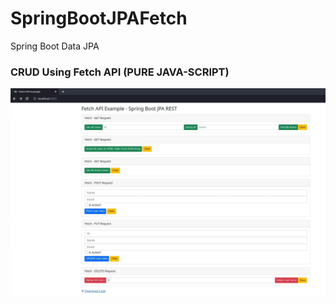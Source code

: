 # SpringBootJPAFetch
Spring Boot Data JPA


<h3> CRUD Using Fetch API (PURE JAVA-SCRIPT) </h3>

![springbootrocks](https://github.com/ajkr195/SpringBootJPAFetch/blob/main/SpringBootJPAFetch2.jpg)
